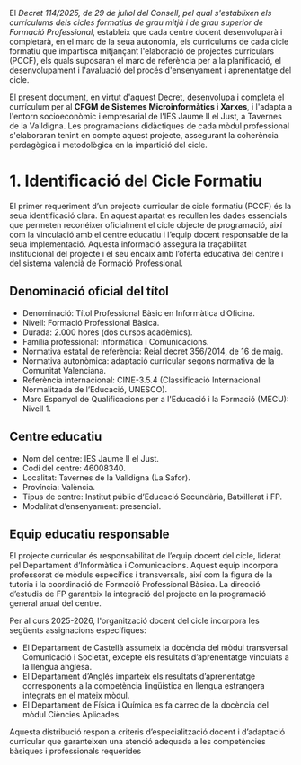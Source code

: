 El *Decret 114/2025, de 29 de juliol del Consell, pel qual s'establixen els currículums dels cicles formatius de grau mitjà i de grau superior de Formació Professional*, estableix que cada centre docent desenvoluparà i completarà, en el marc de la seua autonomia, els curriculums de cada  cicle formatiu que impartisca mitjançant l'elaboració de projectes curriculars (PCCF), els quals suposaran el marc de referència per a la planificació, el desenvolupament i l'avaluació del procés d'ensenyament i aprenentatge del cicle. 

El present document, en virtut d'aquest Decret, desenvolupa i completa el currículum per al **CFGM de Sistemes Microinformàtics i Xarxes**, i l'adapta a l'entorn socioeconòmic i empresarial de l'IES Jaume II el Just, a Tavernes de la Valldigna. Les programacions didàctiques de cada mòdul professional s'elaboraran tenint en compte aquest projecte, assegurant la coherència perdagògica i metodològica en la impartició del cicle.

# 1. Identificació del Cicle Formatiu

El primer requeriment d’un projecte curricular de cicle formatiu (PCCF) és la seua identificació clara. En aquest apartat es recullen les dades essencials que permeten reconéixer oficialment el cicle objecte de programació, així com la vinculació amb el centre educatiu i l’equip docent responsable de la seua implementació. Aquesta informació assegura la traçabilitat institucional del projecte i el seu encaix amb l’oferta educativa del centre i del sistema valencià de Formació Professional.

## Denominació oficial del títol

- Denominació: Títol Professional Bàsic en Informàtica d’Oficina.
- Nivell: Formació Professional Bàsica.
- Durada: 2.000 hores (dos cursos acadèmics).
- Família professional: Informàtica i Comunicacions.
- Normativa estatal de referència: Reial decret 356/2014, de 16 de maig.
- Normativa autonòmica: adaptació curricular segons normativa de la Comunitat Valenciana.
- Referència internacional: CINE-3.5.4 (Classificació Internacional Normalitzada de l’Educació, UNESCO).
- Marc Espanyol de Qualificacions per a l'Educació i la Formació (MECU): Nivell 1.

## Centre educatiu

- Nom del centre: IES Jaume II el Just.
- Codi del centre: 46008340.
- Localitat: Tavernes de la Valldigna (La Safor).
- Província: València.
- Tipus de centre: Institut públic d’Educació Secundària, Batxillerat i FP.
- Modalitat d’ensenyament: presencial.

## Equip educatiu responsable

El projecte curricular és responsabilitat de l’equip docent del cicle, liderat pel Departament d’Informàtica i Comunicacions. Aquest equip incorpora professorat de mòduls específics i transversals, així com la figura de la tutoria i la coordinació de Formació Professional Bàsica. La direcció d’estudis de FP garanteix la integració del projecte en la programació general anual del centre.

Per al curs 2025-2026, l'organització docent del cicle incorpora les següents assignacions específiques:

  - El Departament de Castellà assumeix la docència del mòdul transversal Comunicació i Societat, excepte els resultats d’aprenentatge vinculats a la llengua anglesa.
  - El Departament d’Anglés imparteix els resultats d’aprenentatge corresponents a la competència lingüística en llengua estrangera integrats en el mateix mòdul.
  - El Departament de Física i Química es fa càrrec de la docència del mòdul Ciències Aplicades.

Aquesta distribució respon a criteris d’especialització docent i d’adaptació curricular que garanteixen una atenció adequada a les competències bàsiques i professionals requerides
